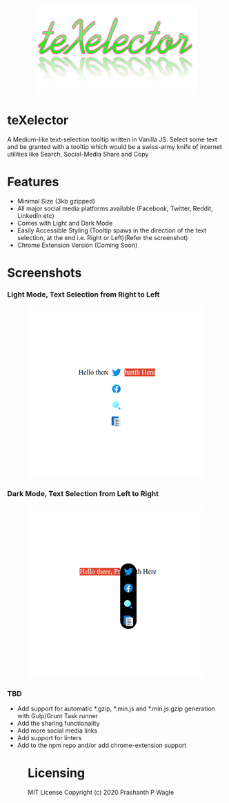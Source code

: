 <p align="center">
  <img src="https://github.com/prashanthwagle/teXelector/blob/master/screenshots/teXelector_logo.png" />
</p>

# teXelector

A Medium-like text-selection tooltip written in Vanilla JS.
Select some text and be granted with a tooltip which would be a swiss-army knife of internet utilities like Search, Social-Media Share and Copy

# Features

<ul>
  <li>Minimal Size (3kb gzipped)
  <li>All major social media platforms available (Facebook, Twitter, Reddit, LinkedIn etc)
  <li>Comes with Light and Dark Mode
  <li>Easily Accessible Styling (Tooltip spaws in the direction of the text selection, at the end i.e. Right or Left)(Refer the screenshot)
  <li>Chrome Extension Version (Coming Soon)
</ul>

# Screenshots

### Light Mode, Text Selection from Right to Left

<p align="center">
  <img src="https://github.com/prashanthwagle/teXelector/blob/master/screenshots/teXelector_light_r2l.png" />
</p>

### Dark Mode, Text Selection from Left to Right

<p align="center">
  <img src="https://github.com/prashanthwagle/teXelector/blob/master/screenshots/teXelector_dark_l2r.png" />
</p>

### TBD

<ul>
  <li> Add support for automatic *.gzip, *.min.js and *.min.js.gzip generation with Gulp/Grunt Task runner
  <li> Add the sharing functionality 
  <li> Add more social media links
  <li> Add support for linters
  <li> Add to the npm repo and/or add chrome-extension support
<ul>

# Licensing

MIT License
Copyright (c) 2020 Prashanth P Wagle
